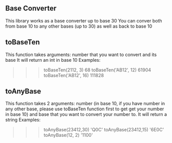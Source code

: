 ## Base Converter

This library works as a base converter up to base 30
You can conver both from base 10 to any other bases (up to 30) as well as back to base 10

## toBaseTen 
This function takes arguments: number that you want to convert and its base
It will return an int in base 10
Examples:

>>> toBaseTen(2112, 3)
68
>>> toBaseTen('AB12', 12)
61904
>>> toBaseTen('AB12', 16)
111828

## toAnyBase 
This function takes 2 arguments: number (in base 10, if you have number in any other base, 
please use toBaseTen function first to get get your number in base 10) and base that you
want to convert your number to.
It will return a string
Examples:

>>> toAnyBase(23412,30)
'Q0C'
>>>	toAnyBase(23412,15)
'6E0C'
>>> toAnyBase(12, 2)
'1100'



